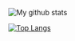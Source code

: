 ![My github stats](https://github-readme-stats.vercel.app/api?username=jykim99&count_private=true&&show_icons=true&&theme=radical)

[![Top Langs](https://github-readme-stats.vercel.app/api/top-langs/?username=jykim99&layout=compact)](https://github.com/anuraghazra/github-readme-stats)
